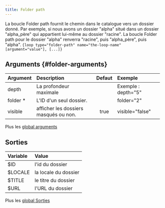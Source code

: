 ```yaml
---
title: Folder path
---
```


La boucle Folder path fournit le chemin dans le catalogue vers un dossier donné. Par exemple, si nous avons un dossier "alpha" situé dans un dossier "alpha_père" qui appartient lui-même au dossier "racine". La boucle Folder path pour le dossier "alpha" renverra "racine", puis "alpha_père", puis "alpha".
`{loop type="folder-path" name="the-loop-name" [argument="value"], [...]}`

## Arguments {#folder-arguments}

| Argument | Description                           | Defaut | Exemple             |
|----------|:--------------------------------------|:------:|:--------------------|
| depth    | La profondeur maximale                |        | Exemple : depth="5" |
| folder * | L'ID d'un seul dossier.               |        | folder="2"          |
| visible  | afficher les dossiers masqués ou non. |  true  | visible="false"     |

Plus les [global arguments](./global_arguments)

## Sorties

| Variable | Value                |
|:---------|:---------------------|
| $ID      | l'id du dossier      |
| $LOCALE  | la locale du dossier |
| $TITLE   | le titre du dossier  |
| $URL     | l'URL du dossier     |

Plus les [global Sorties](./global_Sorties)